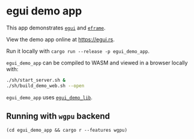# egui demo app

This app demonstrates [`egui`](https://github.com/emilk/egui/) and
[`eframe`](https://github.com/emilk/egui/tree/master/crates/eframe).

View the demo app online at <https://egui.rs>.

Run it locally with `cargo run --release -p egui_demo_app`.

`egui_demo_app` can be compiled to WASM and viewed in a browser locally with:

```sh
./sh/start_server.sh &
./sh/build_demo_web.sh --open
```

`egui_demo_app` uses
[`egui_demo_lib`](https://github.com/emilk/egui/tree/master/crates/egui_demo_lib).

## Running with `wgpu` backend

`(cd egui_demo_app && cargo r --features wgpu)`

